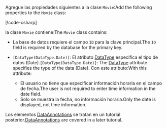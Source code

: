 <!-- THIS INCLUDE USED BY MVC AND RP -->
<span data-ttu-id="68ab9-101">Agregue las propiedades siguientes a la clase `Movie`:</span><span class="sxs-lookup"><span data-stu-id="68ab9-101">Add the following properties to the `Movie` class:</span></span>

[!code-csharp[](~/tutorials/razor-pages/razor-pages-start/sample/RazorPagesMovie22/Models/Movie.cs?name=snippet1)]

<span data-ttu-id="68ab9-102">la clase `Movie` contiene:</span><span class="sxs-lookup"><span data-stu-id="68ab9-102">The `Movie` class contains:</span></span>

* <span data-ttu-id="68ab9-103">La base de datos requiere el campo `ID` para la clave principal.</span><span class="sxs-lookup"><span data-stu-id="68ab9-103">The `ID` field is required by the database for the primary key.</span></span>
* <span data-ttu-id="68ab9-104">`[DataType(DataType.Date)]`:  El atributo [DataType](/dotnet/api/microsoft.aspnetcore.mvc.dataannotations.internal.datatypeattributeadapter) especifica el tipo de datos (Date).</span><span class="sxs-lookup"><span data-stu-id="68ab9-104">`[DataType(DataType.Date)]`:  The [DataType](/dotnet/api/microsoft.aspnetcore.mvc.dataannotations.internal.datatypeattributeadapter) attribute specifies the type of the data (Date).</span></span> <span data-ttu-id="68ab9-105">Con este atributo:</span><span class="sxs-lookup"><span data-stu-id="68ab9-105">With this attribute:</span></span>

  * <span data-ttu-id="68ab9-106">El usuario no tiene que especificar información horaria en el campo de fecha.</span><span class="sxs-lookup"><span data-stu-id="68ab9-106">The user is not required to enter time information in the date field.</span></span>
  * <span data-ttu-id="68ab9-107">Solo se muestra la fecha, no información horaria.</span><span class="sxs-lookup"><span data-stu-id="68ab9-107">Only the date is displayed, not time information.</span></span>

<span data-ttu-id="68ab9-108">Los elementos [DataAnnotations](/dotnet/api/system.componentmodel.dataannotations) se tratan en un tutorial posterior.</span><span class="sxs-lookup"><span data-stu-id="68ab9-108">[DataAnnotations](/dotnet/api/system.componentmodel.dataannotations) are covered in a later tutorial.</span></span>